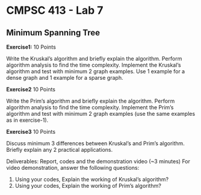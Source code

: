 # CMPSC 413 - Lab 7
## Minimum Spanning Tree

**Exercise1:** 10 Points

Write the Kruskal’s algorithm and briefly explain the algorithm. Perform algorithm analysis to find the time complexity. Implement the Kruskal’s algorithm and test with minimum 2 graph examples. Use 1 example for a dense graph and 1 example for a sparse graph.

**Exercise2** 10 Points

Write the Prim’s algorithm and briefly explain the algorithm. Perform algorithm analysis to find the time complexity. Implement the Prim’s algorithm and test with minimum 2 graph examples (use the same examples as in exercise-1).

**Exercise3** 10 Points

Discuss minimum 3 differences between Kruskal’s and Prim’s algorithm. Briefly explain any 2 practical applications.

Deliverables: Report, codes and the demonstration video (~3 minutes)
For video demonstration, answer the following questions:
1. Using your codes, Explain the working of Kruskal’s algorithm?
2. Using your codes, Explain the working of Prim’s algorithm?
